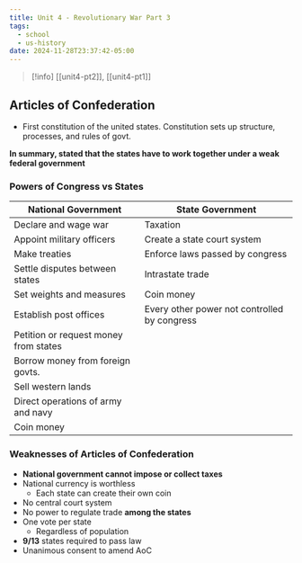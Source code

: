 ```yaml
---
title: Unit 4 - Revolutionary War Part 3
tags:
  - school
  - us-history
date: 2024-11-28T23:37:42-05:00
---
```

> [!info] [[unit4-pt2]], [[unit4-pt1]]
## Articles of Confederation

- First constitution of the united states. Constitution sets up structure, processes, and rules of govt.

**In summary, stated that the states have to work together under a weak federal government**

### Powers of Congress vs States

| National Government                   | State Government                             |
| ------------------------------------- | -------------------------------------------- |
| Declare and wage war                  | Taxation                                     |
| Appoint military officers             | Create a state court system                  |
| Make treaties                         | Enforce laws passed by congress              |
| Settle disputes between states        | Intrastate trade                             |
| Set weights and measures              | Coin money                                   |
| Establish post offices                | Every other power not controlled by congress |
| Petition or request money from states |                                              |
| Borrow money from foreign govts.      |                                              |
| Sell western lands                    |                                              |
| Direct operations of army and navy    |                                              |
| Coin money                            |                                              |

### Weaknesses of Articles of Confederation

- **National government cannot impose or collect taxes**
- National currency is worthless
	- Each state can create their own coin
- No central court system
- No power to regulate trade **among the states**
- One vote per state
	- Regardless of population
- **9/13** states required to pass law
- Unanimous consent to amend AoC

